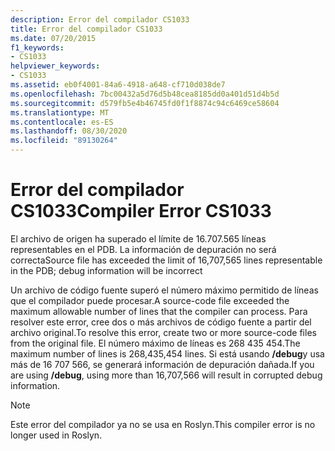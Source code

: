 ```yaml
---
description: Error del compilador CS1033
title: Error del compilador CS1033
ms.date: 07/20/2015
f1_keywords:
- CS1033
helpviewer_keywords:
- CS1033
ms.assetid: eb0f4001-84a6-4918-a648-cf710d038de7
ms.openlocfilehash: 7bc00432a5d76d5b48cea8185dd0a401d51d4b5d
ms.sourcegitcommit: d579fb5e4b46745fd0f1f8874c94c6469ce58604
ms.translationtype: MT
ms.contentlocale: es-ES
ms.lasthandoff: 08/30/2020
ms.locfileid: "89130264"
---
```

# <a name="compiler-error-cs1033"></a><span data-ttu-id="43057-103">Error del compilador CS1033</span><span class="sxs-lookup"><span data-stu-id="43057-103">Compiler Error CS1033</span></span>

<span data-ttu-id="43057-104">El archivo de origen ha superado el límite de 16.707.565 líneas representables en el PDB. La información de depuración no será correcta</span><span class="sxs-lookup"><span data-stu-id="43057-104">Source file has exceeded the limit of 16,707,565 lines representable in the PDB; debug information will be incorrect</span></span>

<span data-ttu-id="43057-105">Un archivo de código fuente superó el número máximo permitido de líneas que el compilador puede procesar.</span><span class="sxs-lookup"><span data-stu-id="43057-105">A source-code file exceeded the maximum allowable number of lines that the compiler can process.</span></span> <span data-ttu-id="43057-106">Para resolver este error, cree dos o más archivos de código fuente a partir del archivo original.</span><span class="sxs-lookup"><span data-stu-id="43057-106">To resolve this error, create two or more source-code files from the original file.</span></span> <span data-ttu-id="43057-107">El número máximo de líneas es 268 435 454.</span><span class="sxs-lookup"><span data-stu-id="43057-107">The maximum number of lines is 268,435,454 lines.</span></span> <span data-ttu-id="43057-108">Si está usando **/debug**y usa más de 16 707 566, se generará información de depuración dañada.</span><span class="sxs-lookup"><span data-stu-id="43057-108">If you are using **/debug**, using more than 16,707,566 will result in corrupted debug information.</span></span>

> [!NOTE]
> <span data-ttu-id="43057-109">Este error del compilador ya no se usa en Roslyn.</span><span class="sxs-lookup"><span data-stu-id="43057-109">This compiler error is no longer used in Roslyn.</span></span>
